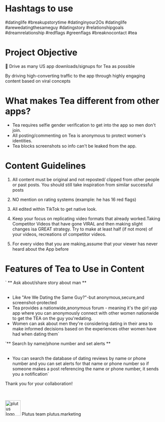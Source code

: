 # Hashtags to use

 #datinglife #breakupstorytime #datinginyour2Os #datinglife #arewedatingthesameguy #datingstory #relationshipgoals #dreamrelationship #redflags #greenflags #breaknocontact #tea

# Project Objective

📌 Drive as many US app downloads/signups for Tea as possible

By driving high-converting traffic to the app through highly engaging content based on viral concepts

# What makes Tea different from other apps?

- Tea requires selfie gender verification to get into the app so men don't join.
- All posting/commenting on Tea is anonymous to protect women's identities.
- Tea blocks screenshots so info can't be leaked from the app.

# Content Guidelines

1. All content must be original and not reposted/ clipped from other people or past posts. You should still take inspiration from similar successful posts

2. NO mention on rating systems (example: he has 16 red flags)  

3. All edited within TikTok to get native look.

4. Keep your focus on replicating video formats that already worked.Taking Competitor Videos that have gone VIRAL and then making slight changes isa GREAT strategy. Try to make at least half (if not more) of your videos, recreations of competitor videos.

5. For every video that you are making,assume that your viewer has never heard about the App before

# Features of Tea to Use in Content

` ** Ask about/share story about man **
<br />
<br />
- Like "Are We Dating the Same Guy?"-but anonymous,secure,and screenshot-protected 
- Tea provides a nationwide,anonymous forum - meaning it's the girl yap app where you can anonymously connect with other women nationwide to get the TEA on the guy you'redating.   
- Women can ask about men they're considering dating in their area to make informed decisions based on the experiences other women have had when dating them`

`** Search by name/phone number and set alerts **
<br />
<br />
- You can search the database of dating reviews by name or phone number and you can set alerts for that name or phone number so if someone makes a post referencing the name or phone number, it sends you a notification`

Thank you for your collaboration!

<img width='50' alt='plutus logo' height='50' style="margin-top: 2rem; margin-bottom: -1.2rem;" src="/images/logo/logo2.png">
Plutus team
plutus.marketing
